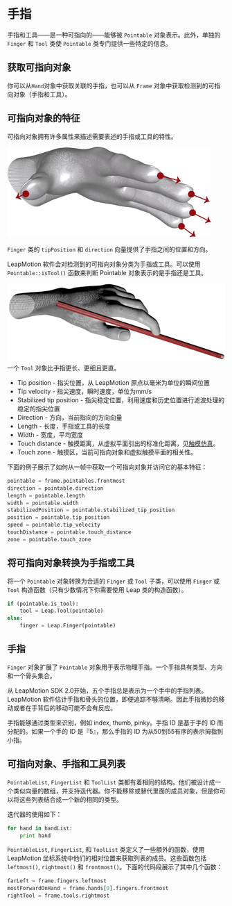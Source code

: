 # 手指

手指和工具——是一种可指向的——能够被 `Pointable` 对象表示。此外，单独的 `Finger` 和 `Tool` 类使 `Pointable` 类专门提供一些特定的信息。

## 获取可指向对象
你可以从`Hand`对象中获取关联的手指，也可以从 `Frame` 对象中获取检测到的可指向对象（手指和工具）。

## 可指向对象的特征

可指向对象拥有许多属性来描述需要表述的手指或工具的特性。

![](../../images/Leap_Finger_Model.png)

`Finger` 类的 `tipPosition` 和 `direction` 向量提供了手指之间的位置和方向。

LeapMotion 软件会对检测到的可指向对象分类为手指或工具。可以使用 `Pointable::isTool()` 函数来判断 Pointable 对象表示的是手指还是工具。

![](../../images/Leap_Tool.png)
一个 `Tool` 对象比手指更长、更细且更直。

* Tip position - 指尖位置，从 LeapMotion 原点以毫米为单位的瞬间位置
* Tip velocity -  指尖速度，瞬时速度，单位为mm/s
* Stabilized tip position - 指尖稳定位置，利用速度和历史位置进行滤波处理的稳定的指尖位置
* Direction - 方向，当前指向的方向向量
* Length - 长度，手指或工具的长度
* Width - 宽度，平均宽度 
* Touch distance - 触摸距离，从虚拟平面引出的标准化距离，见[触摸仿真](../devguide/Leap_Touch_Emulation.md)。
* Touch zone - 触摸区，当前可指向对象和虚拟触摸平面的相关性。

下面的例子展示了如何从一帧中获取一个可指向对象并访问它的基本特征：

```python
pointable = frame.pointables.frontmost
direction = pointable.direction
length = pointable.length
width = pointable.width
stabilizedPosition = pointable.stabilized_tip_position
position = pointable.tip_position
speed = pointable.tip_velocity
touchDistance = pointable.touch_distance
zone = pointable.touch_zone
```

## 将可指向对象转换为手指或工具

将一个 `Pointable` 对象转换为合适的 `Finger` 或 `Tool` 子类，可以使用 `Finger` 或 `Tool` 构造函数（只有少数情况下你需要使用 Leap 类的构造函数）。

```python
if (pointable.is_tool):
    tool = Leap.Tool(pointable)
else:
    finger = Leap.Finger(pointable)
```

## 手指

`Finger` 对象扩展了 `Pointable` 对象用于表示物理手指。一个手指具有类型、方向和一个骨头集合。

从 LeapMotion SDK 2.0开始，五个手指总是表示为一个手中的手指列表。LeapMotion 软件估计手指和骨头的位置，即便追踪不够清晰。因此手指微妙的移动或者在手背后的移动可能不会有反应。

手指能够通过类型来识别，例如 index, thumb, pinky。手指 ID 是基于手的 ID 而分配的。如果一个手的 ID 是『5』，那么手指的 ID 为从50到55有序的表示拇指到小指。

## 可指向对象、手指和工具列表

`PointableList`, `FingerList` 和 `ToolList` 类都有着相同的结构。他们被设计成一个类似向量的数组，并支持迭代器。你不能移除或替代里面的成员对象，但是你可以将这些列表结合成一个新的相同的类型。

迭代器的使用如下：

```python
for hand in handList:
    print hand
```

`PointableList`, `FingerList`, 和 `ToolList` 类定义了一些额外的函数，使用 LeapMotion 坐标系统中他们的相对位置来获取列表的成员。这些函数包括 `leftmost()`, `rightmost()` 和 `frontmost()`。下面的代码段展示了其中几个函数：

```python
farLeft = frame.fingers.leftmost
mostForwardOnHand = frame.hands[0].fingers.frontmost
rightTool = frame.tools.rightmost
```

